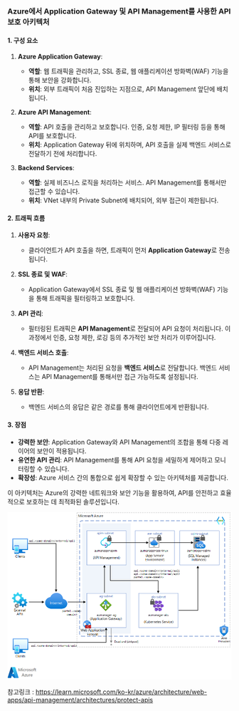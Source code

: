 



### Azure에서 Application Gateway 및 API Management를 사용한 API 보호 아키텍처

#### 1. **구성 요소**

1. **Azure Application Gateway**:
   - **역할**: 웹 트래픽을 관리하고, SSL 종료, 웹 애플리케이션 방화벽(WAF) 기능을 통해 보안을 강화합니다.
   - **위치**: 외부 트래픽이 처음 진입하는 지점으로, API Management 앞단에 배치됩니다.

2. **Azure API Management**:
   - **역할**: API 호출을 관리하고 보호합니다. 인증, 요청 제한, IP 필터링 등을 통해 API를 보호합니다.
   - **위치**: Application Gateway 뒤에 위치하며, API 호출을 실제 백엔드 서비스로 전달하기 전에 처리합니다.

3. **Backend Services**:
   - **역할**: 실제 비즈니스 로직을 처리하는 서비스. API Management를 통해서만 접근할 수 있습니다.
   - **위치**: VNet 내부의 Private Subnet에 배치되어, 외부 접근이 제한됩니다.

#### 2. **트래픽 흐름**

1. **사용자 요청**:
   - 클라이언트가 API 호출을 하면, 트래픽이 먼저 **Application Gateway**로 전송됩니다.

2. **SSL 종료 및 WAF**:
   - Application Gateway에서 SSL 종료 및 웹 애플리케이션 방화벽(WAF) 기능을 통해 트래픽을 필터링하고 보호합니다.

3. **API 관리**:
   - 필터링된 트래픽은 **API Management**로 전달되어 API 요청이 처리됩니다. 이 과정에서 인증, 요청 제한, 로깅 등의 추가적인 보안 처리가 이루어집니다.

4. **백엔드 서비스 호출**:
   - API Management는 처리된 요청을 **백엔드 서비스**로 전달합니다. 백엔드 서비스는 API Management를 통해서만 접근 가능하도록 설정됩니다.

5. **응답 반환**:
   - 백엔드 서비스의 응답은 같은 경로를 통해 클라이언트에게 반환됩니다.

#### 3. **장점**

- **강력한 보안**: Application Gateway와 API Management의 조합을 통해 다중 레이어의 보안이 적용됩니다.
- **유연한 API 관리**: API Management를 통해 API 요청을 세밀하게 제어하고 모니터링할 수 있습니다.
- **확장성**: Azure 서비스 간의 통합으로 쉽게 확장할 수 있는 아키텍처를 제공합니다.

이 아키텍처는 Azure의 강력한 네트워크와 보안 기능을 활용하여, API를 안전하고 효율적으로 보호하는 데 최적화된 솔루션입니다.





![Application Gateway 및 API Management에서 API를 보호하는 방식을 보여주는 다이어그램](./12.AppGW_APIM.assets/protect-apis.png)

참고링크 : https://learn.microsoft.com/ko-kr/azure/architecture/web-apps/api-management/architectures/protect-apis



